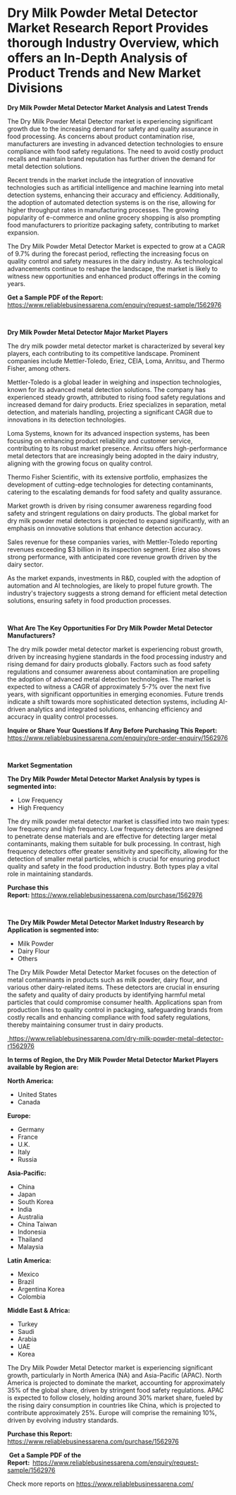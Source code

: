 <p><h1>Dry Milk Powder Metal Detector Market Research Report Provides thorough Industry Overview, which offers an In-Depth Analysis of Product Trends and New Market Divisions</h1></p><p><strong>Dry Milk Powder Metal Detector Market Analysis and Latest Trends</strong></p>
<p><p>The Dry Milk Powder Metal Detector market is experiencing significant growth due to the increasing demand for safety and quality assurance in food processing. As concerns about product contamination rise, manufacturers are investing in advanced detection technologies to ensure compliance with food safety regulations. The need to avoid costly product recalls and maintain brand reputation has further driven the demand for metal detection solutions.</p><p>Recent trends in the market include the integration of innovative technologies such as artificial intelligence and machine learning into metal detection systems, enhancing their accuracy and efficiency. Additionally, the adoption of automated detection systems is on the rise, allowing for higher throughput rates in manufacturing processes. The growing popularity of e-commerce and online grocery shopping is also prompting food manufacturers to prioritize packaging safety, contributing to market expansion.</p><p>The Dry Milk Powder Metal Detector Market is expected to grow at a CAGR of 9.7% during the forecast period, reflecting the increasing focus on quality control and safety measures in the dairy industry. As technological advancements continue to reshape the landscape, the market is likely to witness new opportunities and enhanced product offerings in the coming years.</p></p>
<p><strong>Get a Sample PDF of the Report:&nbsp;</strong> <a href="https://www.reliablebusinessarena.com/enquiry/request-sample/1562976?utm_campaign=2391&utm_medium=2&utm_source=Github&utm_content=ia&utm_term=25022025&utm_id=dry-milk-powder-metal-detector">https://www.reliablebusinessarena.com/enquiry/request-sample/1562976</a></p>
<p>&nbsp;</p>
<p><strong>Dry Milk Powder Metal Detector Major Market Players</strong></p>
<p><p>The dry milk powder metal detector market is characterized by several key players, each contributing to its competitive landscape. Prominent companies include Mettler-Toledo, Eriez, CEIA, Loma, Anritsu, and Thermo Fisher, among others.</p><p>Mettler-Toledo is a global leader in weighing and inspection technologies, known for its advanced metal detection solutions. The company has experienced steady growth, attributed to rising food safety regulations and increased demand for dairy products. Eriez specializes in separation, metal detection, and materials handling, projecting a significant CAGR due to innovations in its detection technologies.</p><p>Loma Systems, known for its advanced inspection systems, has been focusing on enhancing product reliability and customer service, contributing to its robust market presence. Anritsu offers high-performance metal detectors that are increasingly being adopted in the dairy industry, aligning with the growing focus on quality control.</p><p>Thermo Fisher Scientific, with its extensive portfolio, emphasizes the development of cutting-edge technologies for detecting contaminants, catering to the escalating demands for food safety and quality assurance.</p><p>Market growth is driven by rising consumer awareness regarding food safety and stringent regulations on dairy products. The global market for dry milk powder metal detectors is projected to expand significantly, with an emphasis on innovative solutions that enhance detection accuracy.</p><p>Sales revenue for these companies varies, with Mettler-Toledo reporting revenues exceeding $3 billion in its inspection segment. Eriez also shows strong performance, with anticipated core revenue growth driven by the dairy sector.</p><p>As the market expands, investments in R&D, coupled with the adoption of automation and AI technologies, are likely to propel future growth. The industry's trajectory suggests a strong demand for efficient metal detection solutions, ensuring safety in food production processes.</p></p>
<p>&nbsp;</p>
<p><strong>What Are The Key Opportunities For Dry Milk Powder Metal Detector Manufacturers?</strong></p>
<p><p>The dry milk powder metal detector market is experiencing robust growth, driven by increasing hygiene standards in the food processing industry and rising demand for dairy products globally. Factors such as food safety regulations and consumer awareness about contamination are propelling the adoption of advanced metal detection technologies. The market is expected to witness a CAGR of approximately 5-7% over the next five years, with significant opportunities in emerging economies. Future trends indicate a shift towards more sophisticated detection systems, including AI-driven analytics and integrated solutions, enhancing efficiency and accuracy in quality control processes.</p></p>
<p><strong>Inquire or Share Your Questions If Any Before Purchasing This Report:</strong> <a href="https://www.reliablebusinessarena.com/enquiry/pre-order-enquiry/1562976?utm_campaign=2391&utm_medium=2&utm_source=Github&utm_content=ia&utm_term=25022025&utm_id=dry-milk-powder-metal-detector">https://www.reliablebusinessarena.com/enquiry/pre-order-enquiry/1562976</a></p>
<p>&nbsp;</p>
<p><strong>Market Segmentation</strong></p>
<p><strong>The Dry Milk Powder Metal Detector Market Analysis by types is segmented into:</strong></p>
<p><ul><li>Low Frequency</li><li>High Frequency</li></ul></p>
<p><p>The dry milk powder metal detector market is classified into two main types: low frequency and high frequency. Low frequency detectors are designed to penetrate dense materials and are effective for detecting larger metal contaminants, making them suitable for bulk processing. In contrast, high frequency detectors offer greater sensitivity and specificity, allowing for the detection of smaller metal particles, which is crucial for ensuring product quality and safety in the food production industry. Both types play a vital role in maintaining standards.</p></p>
<p><strong>Purchase this Report:&nbsp;</strong><a href="https://www.reliablebusinessarena.com/purchase/1562976?utm_campaign=2391&utm_medium=2&utm_source=Github&utm_content=ia&utm_term=25022025&utm_id=dry-milk-powder-metal-detector">https://www.reliablebusinessarena.com/purchase/1562976</a></p>
<p>&nbsp;</p>
<p><strong>The Dry Milk Powder Metal Detector Market Industry Research by Application is segmented into:</strong></p>
<p><ul><li>Milk Powder</li><li>Dairy Flour</li><li>Others</li></ul></p>
<p><p>The Dry Milk Powder Metal Detector Market focuses on the detection of metal contaminants in products such as milk powder, dairy flour, and various other dairy-related items. These detectors are crucial in ensuring the safety and quality of dairy products by identifying harmful metal particles that could compromise consumer health. Applications span from production lines to quality control in packaging, safeguarding brands from costly recalls and enhancing compliance with food safety regulations, thereby maintaining consumer trust in dairy products.</p></p>
<p><a href="https://www.reliablebusinessarena.com/dry-milk-powder-metal-detector-r1562976?utm_campaign=2391&utm_medium=2&utm_source=Github&utm_content=ia&utm_term=25022025&utm_id=dry-milk-powder-metal-detector">&nbsp;https://www.reliablebusinessarena.com/dry-milk-powder-metal-detector-r1562976</a></p>
<p><strong>In terms of Region, the Dry Milk Powder Metal Detector Market Players available by Region are:</strong></p>
<p>
    <p> <strong> North America: </strong>
        <ul>
            <li>United States</li>
            <li>Canada</li>
        </ul>
        </p> 
    <p> <strong> Europe: </strong>
        <ul>
            <li>Germany</li>
            <li>France</li>
            <li>U.K.</li>
            <li>Italy</li>
            <li>Russia</li>
        </ul>
        </p> 
    <p> <strong> Asia-Pacific: </strong>
        <ul>
            <li>China</li>
            <li>Japan</li>
            <li>South Korea</li>
            <li>India</li>
            <li>Australia</li>
            <li>China Taiwan</li>
            <li>Indonesia</li>
            <li>Thailand</li>
            <li>Malaysia</li>
        </ul>
        </p> 
    <p> <strong> Latin America: </strong>
        <ul>
            <li>Mexico</li>
            <li>Brazil</li>
            <li>Argentina Korea</li>
            <li>Colombia</li>
        </ul>
        </p> 
    <p> <strong> Middle East & Africa: </strong>
        <ul>
            <li>Turkey</li>
            <li>Saudi</li>
            <li>Arabia</li>
            <li>UAE</li>
            <li>Korea</li>
        </ul>
    </p>
    </p>
<p><p>The Dry Milk Powder Metal Detector market is experiencing significant growth, particularly in North America (NA) and Asia-Pacific (APAC). North America is projected to dominate the market, accounting for approximately 35% of the global share, driven by stringent food safety regulations. APAC is expected to follow closely, holding around 30% market share, fueled by the rising dairy consumption in countries like China, which is projected to contribute approximately 25%. Europe will comprise the remaining 10%, driven by evolving industry standards.</p></p>
<p><strong>Purchase this Report: </strong><a href="https://www.reliablebusinessarena.com/purchase/1562976?utm_campaign=2391&utm_medium=2&utm_source=Github&utm_content=ia&utm_term=25022025&utm_id=dry-milk-powder-metal-detector">https://www.reliablebusinessarena.com/purchase/1562976</a></p>
<p>&nbsp;<strong>Get a Sample PDF of the Report:&nbsp;&nbsp;</strong><a href="https://www.reliablebusinessarena.com/enquiry/request-sample/1562976?utm_campaign=2391&utm_medium=2&utm_source=Github&utm_content=ia&utm_term=25022025&utm_id=dry-milk-powder-metal-detector">https://www.reliablebusinessarena.com/enquiry/request-sample/1562976</a></p>
<p><strong></strong></p>
<p>Check more reports on <a href="https://www.reliablebusinessarena.com/?utm_campaign=2391&utm_medium=2&utm_source=Github&utm_content=ia&utm_term=25022025&utm_id=dry-milk-powder-metal-detector">https://www.reliablebusinessarena.com/</a></p>